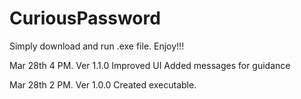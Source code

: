 # CuriousPassword

Simply download and run .exe file.
Enjoy!!!

Mar 28th 4 PM.
Ver 1.1.0
Improved UI
Added messages for guidance

Mar 28th 2 PM.
Ver 1.0.0
Created executable.
